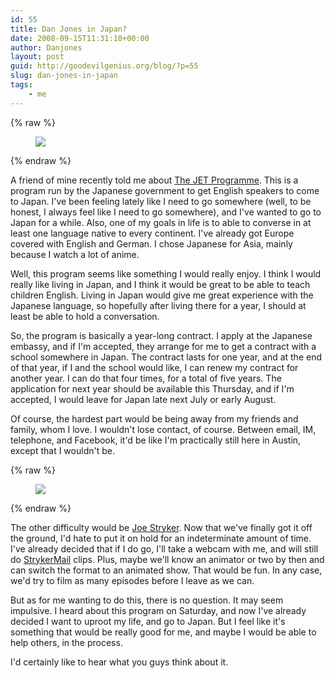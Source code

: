 ```yaml
---
id: 55
title: Dan Jones in Japan?
date: 2008-09-15T11:31:10+00:00
author: Danjones
layout: post
guid: http://goodevilgenius.org/blog/?p=55
slug: dan-jones-in-japan
tags:
    - me
---
```

{% raw %}
<figure class="right image-wrap" style="max-width: 12rem;">
  <a href="https://flickr.com/photos/boaz/367656604/">
    <img src="https://farm1.static.flickr.com/185/367656604_0fe2d91ff9.jpg" />
  </a>
</figure>
{% endraw %}

A friend of mine recently told me about [The JET Programme](http://www.jetprogramme.org/). This is a program run by the Japanese government to get English speakers to come to Japan. I've been feeling lately like I need to go somewhere (well, to be honest, I always feel like I need to go somewhere), and I've wanted to go to Japan for a while. Also, one of my goals in life is to able to converse in at least one language native to every continent. I've already got Europe covered with English and German. I chose Japanese for Asia, mainly because I watch a lot of anime.

Well, this program seems like something I would really enjoy. I think I would really like living in Japan, and I think it would be great to be able to teach children English. Living in Japan would give me great experience with the Japanese language, so hopefully after living there for a year, I should at least be able to hold a conversation.

So, the program is basically a year-long contract. I apply at the Japanese embassy, and if I'm accepted, they arrange for me to get a contract with a school somewhere in Japan. The contract lasts for one year, and at the end of that year, if I and the school would like, I can renew my contract for another year. I can do that four times, for a total of five years. The application for next year should be available this Thursday, and if I'm accepted, I would leave for Japan late next July or early August.

Of course, the hardest part would be being away from my friends and family, whom I love. I wouldn't lose contact, of course. Between email, IM, telephone, and Facebook, it'd be like I'm practically still here in Austin, except that I wouldn't be.

{% raw %}
<figure class="left image-wrap" style="max-width: 12rem;">
  <a href="https://flickr.com/photos/ajpscs/293326983/">
    <img src="https://farm1.static.flickr.com/116/293326983_e81f5602c3.jpg" />
  </a>
</figure>
{% endraw %}

The other difficulty would be [Joe Stryker](https://joestryker.com/). Now that we've finally got it off the ground, I'd hate to put it on hold for an indeterminate amount of time. I've already decided that if I do go, I'll take a webcam with me, and will still do [StrykerMail](https://joestryker.com/pages/strykermail/) clips. Plus, maybe we'll know an animator or two by then and can switch the format to an animated show. That would be fun. In any case, we'd try to film as many episodes before I leave as we can.

But as for me wanting to do this, there is no question. It may seem impulsive. I heard about this program on Saturday, and now I've already decided I want to uproot my life, and go to Japan. But I feel like it's something that would be really good for me, and maybe I would be able to help others, in the process.

I'd certainly like to hear what you guys think about it.
